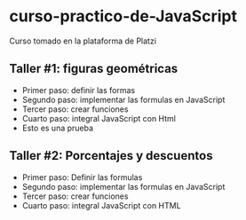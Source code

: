 # curso-practico-de-JavaScript
Curso tomado en la plataforma de Platzi


## Taller #1: figuras geométricas

- Primer paso: definir las formas
- Segundo paso: implementar las formulas en JavaScript
- Tercer paso: crear funciones
- Cuarto paso: integral JavaScript con Html
- Esto es una prueba

## Taller #2: Porcentajes y descuentos

- Primer paso: Definir las formulas
- Segundo paso: implementar las formulas en JavaScript
- Tercer paso: crear funciones
- Cuarto paso: integral JavaScript con HTML
